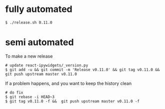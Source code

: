
# fully automated

    $ ./release.sh 0.11.0

# semi automated
To make a new release
```
# update react-ipywidgets/_version.py
$ git add -u && git commit -m 'Release v0.11.0' && git tag v0.11.0 && git push upstream master v0.11.0
```


If a problem happens, and you want to keep the history clean
```
# do fix
$ git rebase -i HEAD~3
$ git tag v0.11.0 -f &&  git push upstream master v0.11.0 -f
```
